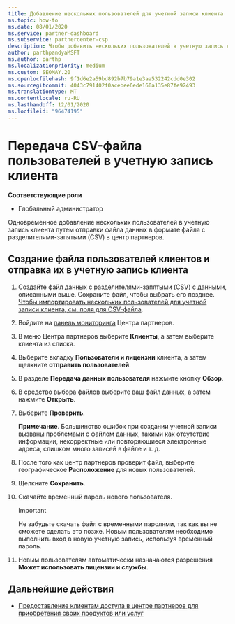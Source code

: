 ```yaml
---
title: Добавление нескольких пользователей для учетной записи клиента
ms.topic: how-to
ms.date: 08/01/2020
ms.service: partner-dashboard
ms.subservice: partnercenter-csp
description: Чтобы добавить нескольких пользователей в учетную запись клиента, отправьте файл данных в центр партнеров, используя формат файла значений с разделителями-запятыми (CSV).
author: parthpandyaMSFT
ms.author: parthp
ms.localizationpriority: medium
ms.custom: SEOMAY.20
ms.openlocfilehash: 9f1d6e2a59bd892b7b79a1e3aa532242cdd0e302
ms.sourcegitcommit: 4043c791402f0acebee6ede160a135e87fe92493
ms.translationtype: MT
ms.contentlocale: ru-RU
ms.lasthandoff: 12/01/2020
ms.locfileid: "96474195"
---
```

# <a name="upload-a-csv-file-of-users-to-a-customers-account"></a>Передача CSV-файла пользователей в учетную запись клиента


**Соответствующие роли**

- Глобальный администратор

Одновременное добавление нескольких пользователей в учетную запись клиента путем отправки файла данных в формате файла с разделителями-запятыми (CSV) в центр партнеров. 

## <a name="create-the-file-of-customer-users-and-upload-to-customer-account"></a>Создание файла пользователей клиентов и отправка их в учетную запись клиента

1. Создайте файл данных с разделителями-запятыми (CSV) с данными, описанными выше. Сохраните файл, чтобы выбрать его позднее. [Чтобы импортировать нескольких пользователей для учетной записи клиента, см. поля для CSV-файла](file-customer-users.md). 

2. Войдите на [панель мониторинга](https://partner.microsoft.com/dashboard) Центра партнеров.

3. В меню Центра партнеров выберите **Клиенты**, а затем выберите клиента из списка.

4. Выберите вкладку **Пользователи и лицензии** клиента, а затем щелкните **отправить пользователей**.

5. В разделе **Передача данных пользователя** нажмите кнопку **Обзор**.

6. В средство выбора файлов выберите ваш файл данных, а затем нажмите **Открыть**.

7. Выберите **Проверить**.

    **Примечание**. Большинство ошибок при создании учетной записи вызваны проблемами с файлом данных, такими как отсутствие информации, некорректные или повторяющиеся электронные адреса, слишком много записей в файле и т. д.

8. После того как центр партнеров проверит файл, выберите географическое **Расположение** для новых пользователей.
9. Щелкните **Сохранить**.
10. Скачайте временный пароль нового пользователя.

    >[!IMPORTANT]
    > Не забудьте скачать файл с временными паролями, так как вы не сможете сделать это позже. Новым пользователям необходимо выполнить вход в новую учетную запись, используя временный пароль.

11. Новым пользователям автоматически назначаются разрешения **Может использовать лицензии и службы**. 

## <a name="next-steps"></a>Дальнейшие действия

- [Предоставление клиентам доступа в центре партнеров для приобретения своих продуктов или услуг](give-customers-permission.md)
